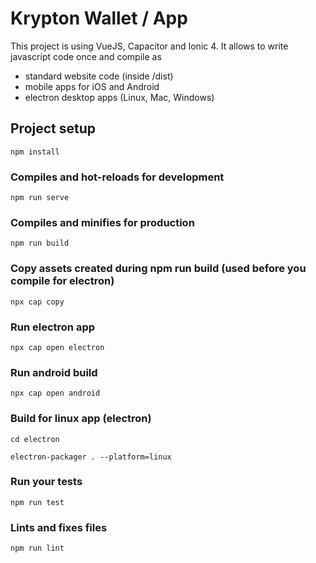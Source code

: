 # Krypton Wallet / App

This project is using VueJS, Capacitor and Ionic 4.
It allows to write javascript code once and compile
as

- standard website code (inside /dist)
- mobile apps for iOS and Android
- electron desktop apps (Linux, Mac, Windows)

## Project setup

```
npm install
```

### Compiles and hot-reloads for development

```
npm run serve
```

### Compiles and minifies for production

```
npm run build
```

### Copy assets created during npm run build (used before you compile for electron)

```
npx cap copy
```

### Run electron app

```
npx cap open electron
```

### Run android build

```
npx cap open android
```

### Build for linux app (electron)

```
cd electron
```

```
electron-packager . --platform=linux
```

### Run your tests

```
npm run test
```

### Lints and fixes files

```
npm run lint
```
